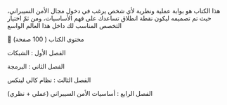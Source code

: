 

هذا الكتاب هو بوابة عملية ونظرية لأي شخص يرغب في دخول مجال الأمن السيبراني، حيث تم تصميمه ليكون نقطة انطلاق تساعدك على فهم الأساسيات، ومن ثمّ اختيار التخصص المناسب لك داخل هذا العالم الواسع 

📖 محتوى الكتاب ( 100 صفحة) 

الفصل الأول : الشبكات

الفصل الثاني : البرمجة

 الفصل الثالث : نظام كالي لينكس  

الفصل الرابع : أساسيات الأمن السيبراني (عملي + نظري)




